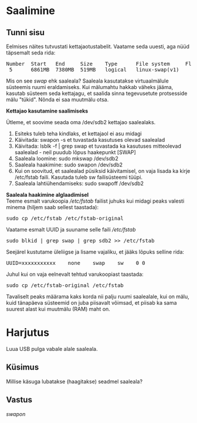 # Saalimine

## Tunni sisu

Eelmises näites tutvustati kettajaotustabelit. Vaatame seda uuesti, aga nüüd täpsemalt seda rida:

<pre>
Number  Start   End     Size    Type      File system     Flags
 5      6861MB  7380MB  519MB   logical   linux-swap(v1)
</pre>

Mis on see *swap* ehk saaleala? Saaleala kasutatakse virtuaalmälule süsteemis ruumi eraldamiseks. Kui mälumahtu hakkab väheks jääma, kasutab süsteem seda kettajagu, et saalida sinna tegevusetute protsesside mälu "tükid". Nõnda ei saa muutmälu otsa.

<b>Kettajao kasutamine saalimiseks</b>

Ütleme, et soovime seada oma /dev/sdb2 kettajao saalealaks.

<ol>
<li>Esiteks tuleb teha kindlaks, et kettajaol ei asu midagi</li>
<li>Käivitada: swapon -s et tuvastada kasutuses olevad saalealad</li>
<li>Käivitada: lsblk -f | grep swap et tuvastada ka kasutuses mitteolevad saalealad - neil puudub lõpus haakepunkt [SWAP]</li>
<li>Saaleala loomine: sudo mkswap /dev/sdb2</li>
<li>Saaleala haakimine: sudo swapon /dev/sdb2</li>
<li>Kui on soovitud, et saalealad püsiksid käivitamisel, on vaja lisada ka kirje /etc/fstab faili. Kasutada tuleb sw failisüsteemi tüüpi.</li>
<li>Saaleala lahtiühendamiseks: sudo swapoff /dev/sdb2</li>
</ol>

<b>Saaleala haakimine alglaadimisel</b><br>
Teeme esmalt varukoopia */etc/fstab* failist juhuks kui midagi peaks valesti minema (hiljem saab sellest taastada):
<pre>
sudo cp /etc/fstab /etc/fstab-original
</pre>

Vaatame esmalt UUID ja suuname selle faili */etc/fstab*
<pre>
sudo blkid | grep swap | grep sdb2 >> /etc/fstab
</pre>

Seejärel kustutame üleliigse ja lisame vajaliku, et jääks lõpuks selline rida:
<pre>
UUID=xxxxxxxxxxx    none    swap    sw    0 0
</pre>

Juhul kui on vaja eelnevalt tehtud varukoopiast taastada:
<pre>
sudo cp /etc/fstab-original /etc/fstab
</pre>

Tavaliselt peaks määrama kaks korda nii palju ruumi saalealale, kui on mälu, kuid tänapäeva süsteemid on juba piisavalt võimsad, et piisab ka sama suurest alast kui muutmälu (RAM) maht on.

# Harjutus

Luua USB pulga vabale alale saaleala.

## Küsimus

Millise käsuga lubatakse (haagitakse) seadmel saaleala?

## Vastus

*swapon*
